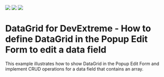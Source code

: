 <!-- default badges list -->
![](https://img.shields.io/endpoint?url=https://codecentral.devexpress.com/api/v1/VersionRange/349009824/21.1.3%2B)
[![](https://img.shields.io/badge/Open_in_DevExpress_Support_Center-FF7200?style=flat-square&logo=DevExpress&logoColor=white)](https://supportcenter.devexpress.com/ticket/details/T983129)
[![](https://img.shields.io/badge/📖_How_to_use_DevExpress_Examples-e9f6fc?style=flat-square)](https://docs.devexpress.com/GeneralInformation/403183)
<!-- default badges end -->
# DataGrid for DevExtreme - How to define DataGrid in the Popup Edit Form to edit a data field 

This example illustrates how to show DataGrid in the Popup Edit Form and implement CRUD operations for a data field that contains an array.
